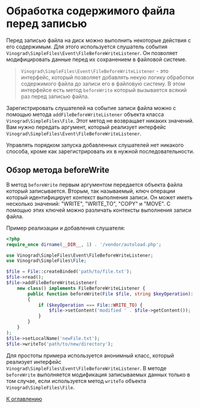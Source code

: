 # Обработка содержимого файла перед записью

Перед записью файла на диск можно выполнить некоторые действия с его содержимым. Для этого используется слушатель
события `Vinograd\SimpleFiles\Event\FileBeforeWriteListener`. Он позволяет модифицировать данные перед их сохранением в
файловой системе.

> `Vinograd\SimpleFiles\Event\FileBeforeWriteListener` - это интерфейс, который позволяет добавлять некую логику
> обработки содержимого файла до записи его в файловую систему. В этом интерфейсе есть метод `beforeWrite` который
> вызывается всякий раз перед записью файла.

Зарегистрировать слушателей на событие записи файла можно с помощью метода `addFileBeforeWriteListener` объекта класса
`Vinograd\SimpleFiles\File`. Этот метод не возвращает никаких значений. Вам нужно передать аргумент,
который реализует интерфейс `Vinograd\SimpleFiles\Event\FileBeforeWriteListener`.

Управлять порядком запуска добавленных слушателей нет никакого способа, кроме как зарегистрировать их в нужной
последовательности.

## Обзор метода beforeWrite

В метод `beforeWrite` первым аргументом передается объекта файла который записывается. Вторым, так называемый, ключ
операции который идентифицирует контекст выполнения записи. Он может иметь несколько значений: "WRITE", "WRITE_TO",
"COPY" и "MOVE". С помощью этих ключей можно различать контексты выполнения записи файла.

Пример реализации и добавления слушателя:

```php
<?php
require_once dirname(__DIR__, 1) . '/vendor/autoload.php';

use Vinograd\SimpleFiles\Event\FileBeforeWriteListener;
use Vinograd\SimpleFiles\File;

$file = File::createBinded('path/to/file.txt');
$file->read();
$file->addFileBeforeWriteListener(
    new class() implements FileBeforeWriteListener {
        public function beforeWrite(File $file, string $keyOperation): void
        {
            if ($keyOperation === File::WRITE_TO) {
                $file->setContent('modified ' . $file->getContent());
            }
        }
    }
);
$file->setLocalName('newFile.txt');
$file->writeTo('path/to/new/directory');
```

Для простоты примера используется анонимный класс, который реализует
интерфейс `Vinograd\SimpleFiles\Event\FileBeforeWriteListener`. В методе `beforeWrite` выполняется модификация
записываемых данных только в том случае, если используется метод `writeTo` объекта `Vinograd\SimpleFiles\File`.

[К оглавлению](../../README.md#руководство)